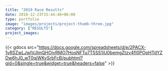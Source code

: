 ```yaml
---
title: "2019 Race Results"
date: 2018-12-23T15:44:46+06:00
type: portfolio
image: "images/projects/project-thumb-three.jpg"
category: ["RESULTS"]
project_images:
---
```


{{< gdocs src="https://docs.google.com/spreadsheets/d/e/2PACX-1vRSZwLJwIVJImQHOjyRMO7HosNFTu7T5SS1iU0bemgZtzv4fI0POpHTdYZDw6hJ0_wT0qjWKvSrbFcB/pubhtml?gid=0&single=true&widget=true&headers=false" >}}

